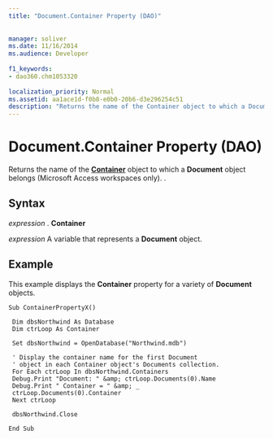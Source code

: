 ```yaml
---
title: "Document.Container Property (DAO)"
  
  
manager: soliver
ms.date: 11/16/2014
ms.audience: Developer
 
f1_keywords:
- dao360.chm1053320
  
localization_priority: Normal
ms.assetid: aa1ace1d-f0b8-e0b0-20b6-d3e296254c51
description: "Returns the name of the Container object to which a Document object belongs (Microsoft Access workspaces only). ."
---
```


# Document.Container Property (DAO)

Returns the name of the **[Container](container-object-dao.md)** object to which a **Document** object belongs (Microsoft Access workspaces only). . 
  
## Syntax

 *expression*  . **Container**
  
 *expression*  A variable that represents a **Document** object. 
  
## Example

This example displays the **Container** property for a variety of **Document** objects. 
  
```
Sub ContainerPropertyX() 
 
 Dim dbsNorthwind As Database 
 Dim ctrLoop As Container 
 
 Set dbsNorthwind = OpenDatabase("Northwind.mdb") 
 
 ' Display the container name for the first Document 
 ' object in each Container object's Documents collection. 
 For Each ctrLoop In dbsNorthwind.Containers 
 Debug.Print "Document: " &amp; ctrLoop.Documents(0).Name 
 Debug.Print " Container = " &amp; _ 
 ctrLoop.Documents(0).Container 
 Next ctrLoop 
 
 dbsNorthwind.Close 
 
End Sub 
 
```


